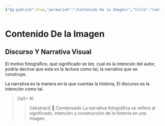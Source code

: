 ```yaml
---
{"dg-publish":true,"permalink":"/Contenido De la Imagen/","title":"Contenido De la Imagen","tags":["Idea,"],"noteIcon":"","created":"2023-04-24T16:36:40.052-05:00","updated":"2023-08-07T14:13:23.442-05:00"}
---
```



# Contenido De la Imagen

## Discurso Y Narrativa Visual

El motivo fotográfico, qué significado se lee, cual es la intención del autor, podría decirse que esta es la lectura como tal, la narrativa que se construye.

La narrativa es la manera en la que cuentas la historia, El discurso es la intención como tal.

> [!ai]+ AI
>
> > [!abstract] 📖 Condensado
> > La narrativa fotográfica se refiere al significado, intención y construcción de la historia en una imagen.


